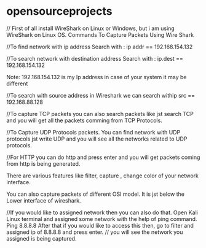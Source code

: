 # opensourceprojects
// First of all install WireShark on Linux or Windows, but i am using WireShark on Linux OS.
Commands To Capture Packets Using Wire Shark 

//To find network with ip address
Search with :  ip addr == 192.168.154.132

//To search network with destination address
Search with : ip.dest == 192.168.154.132

Note: 192.168.154.132 is my Ip address in case of your system it may be different

//To search with source address in Wireshark
 we can search withip src == 192.168.88.128
 
//To capture TCP packets
you can also search packets like jst search TCP and you will get all the packets comming from TCP Protocols.

//To Capture UDP Protocols packets.
You can find network with UDP protocols jst write UDP and you will see all the networks related to UDP protocols.

//For HTTP you can do http and press enter and you will get packets coming from http is being generated.

There are various features like filter, capture , change color of your network interface.

You can also capture packets of different OSI model. It is jst below the Lower interface of wireshark.

//If you would like to assigned network then you can also do that.
Open Kali Linux terminal and assigned some network with the help of ping command.
Ping 8.8.8.8 
After that if you would like to access this then, go to filter and assigned ip of 8.8.8.8 and press enter.
// you will see the network you assigned is being captured.


